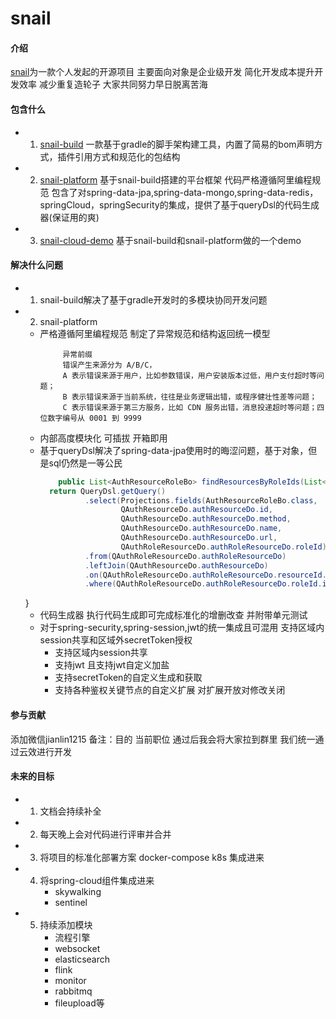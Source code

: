 # snail

#### 介绍
[snail](https://github.com/jianlinz/snail/edit/master/README.md)为一款个人发起的开源项目  主要面向对象是企业级开发 简化开发成本提升开发效率 减少重复造轮子 大家共同努力早日脱离苦海 

#### 包含什么
- 1. [snail-build](https://github.com/jianlinz/snail-build) 一款基于gradle的脚手架构建工具，内置了简易的bom声明方式，插件引用方式和规范化的包结构
- 2. [snail-platform](https://github.com/jianlinz/snail-platform) 基于snail-build搭建的平台框架 代码严格遵循阿里编程规范 包含了对spring-data-jpa,spring-data-mongo,spring-data-redis，springCloud，springSecurity的集成，提供了基于queryDsl的代码生成器(保证用的爽)
- 3. [snail-cloud-demo](https://github.com/jianlinz/snail-cloud-demo) 基于snail-build和snail-platform做的一个demo 

#### 解决什么问题
- 1. snail-build解决了基于gradle开发时的多模块协同开发问题  
- 2. snail-platform
    - 严格遵循阿里编程规范  制定了异常规范和结构返回统一模型
      ```
           异常前缀
           错误产生来源分为 A/B/C，
           A 表示错误来源于用户，比如参数错误，用户安装版本过低，用户支付超时等问题；
           B 表示错误来源于当前系统，往往是业务逻辑出错，或程序健壮性差等问题；
           C 表示错误来源于第三方服务，比如 CDN 服务出错，消息投递超时等问题；四位数字编号从 0001 到 9999
      ```
    - 内部高度模块化 可插拔 开箱即用
    - 基于queryDsl解决了spring-data-jpa使用时的晦涩问题，基于对象，但是sql仍然是一等公民
      ```java
          public List<AuthResourceRoleBo> findResourcesByRoleIds(List<Long> roleIds) {
        return QueryDsl.getQuery()
                .select(Projections.fields(AuthResourceRoleBo.class,
                        QAuthResourceDo.authResourceDo.id,
                        QAuthResourceDo.authResourceDo.method,
                        QAuthResourceDo.authResourceDo.name,
                        QAuthResourceDo.authResourceDo.url,
                        QAuthRoleResourceDo.authRoleResourceDo.roleId))
                .from(QAuthRoleResourceDo.authRoleResourceDo)
                .leftJoin(QAuthResourceDo.authResourceDo)
                .on(QAuthRoleResourceDo.authRoleResourceDo.resourceId.eq(QAuthResourceDo.authResourceDo.id))
                .where(QAuthRoleResourceDo.authRoleResourceDo.roleId.in(roleIds)).fetch();
    }
    - 代码生成器 执行代码生成即可完成标准化的增删改查 并附带单元测试
    - 对于spring-security,spring-session,jwt的统一集成且可混用 支持区域内session共享和区域外secretToken授权
        - 支持区域内session共享
        - 支持jwt 且支持jwt自定义加盐
        - 支持secretToken的自定义生成和获取
        - 支持各种鉴权关键节点的自定义扩展 对扩展开放对修改关闭
  
#### 参与贡献
添加微信jianlin1215 备注：目的 当前职位 
通过后我会将大家拉到群里 我们统一通过云效进行开发
#### 未来的目标
 - 1. 文档会持续补全
 - 2. 每天晚上会对代码进行评审并合并
 - 3. 将项目的标准化部署方案 docker-compose k8s 集成进来
 - 4. 将spring-cloud组件集成进来 
      - skywalking
      - sentinel
 - 5. 持续添加模块 
      - 流程引擎
      - websocket
      - elasticsearch
      - flink
      - monitor
      - rabbitmq
      - fileupload等
  
